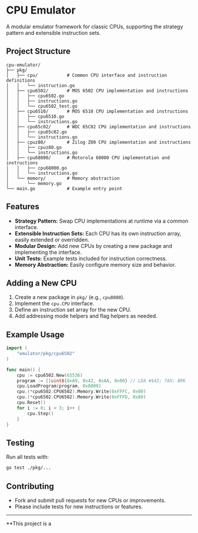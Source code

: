 # CPU Emulator

A modular emulator framework for classic CPUs, supporting the strategy pattern and extensible instruction sets.

## Project Structure

```
cpu-emulator/
├── pkg/
│   ├── cpu/           # Common CPU interface and instruction definitions
│   │   └── instruction.go
│   ├── cpu6502/       # MOS 6502 CPU implementation and instructions
│   │   ├── cpu6502.go
│   │   ├── instructions.go
│   │   └── cpu6502_test.go
│   ├── cpu6510/       # MOS 6510 CPU implementation and instructions
│   │   ├── cpu6510.go
│   │   └── instructions.go
│   ├── cpu65c02/      # WDC 65C02 CPU implementation and instructions
│   │   ├── cpu65c02.go
│   │   └── instructions.go
│   ├── cpuz80/        # Zilog Z80 CPU implementation and instructions
│   │   ├── cpuz80.go
│   │   └── instructions.go
│   ├── cpu68000/      # Motorola 68000 CPU implementation and instructions
│   │   ├── cpu68000.go
│   │   └── instructions.go
│   └── memory/        # Memory abstraction
│       └── memory.go
└── main.go            # Example entry point
```

## Features

- **Strategy Pattern:** Swap CPU implementations at runtime via a common interface.
- **Extensible Instruction Sets:** Each CPU has its own instruction array, easily extended or overridden.
- **Modular Design:** Add new CPUs by creating a new package and implementing the interface.
- **Unit Tests:** Example tests included for instruction correctness.
- **Memory Abstraction:** Easily configure memory size and behavior.

## Adding a New CPU

1. Create a new package in `pkg/` (e.g., `cpu8080`).
2. Implement the `cpu.CPU` interface.
3. Define an instruction set array for the new CPU.
4. Add addressing mode helpers and flag helpers as needed.

## Example Usage

```go
import (
    "emulator/pkg/cpu6502"
)

func main() {
    cpu := cpu6502.New(65536)
    program := []uint8{0xA9, 0x42, 0xAA, 0x00} // LDA #$42; TAX; BRK
    cpu.LoadProgram(program, 0x8000)
    cpu.(*cpu6502.CPU6502).Memory.Write(0xFFFC, 0x00)
    cpu.(*cpu6502.CPU6502).Memory.Write(0xFFFD, 0x80)
    cpu.Reset()
    for i := 0; i < 3; i++ {
        cpu.Step()
    }
}
```

## Testing

Run all tests with:

```sh
go test ./pkg/...
```

## Contributing

- Fork and submit pull requests for new CPUs or improvements.
- Please include tests for new instructions or features.

---

**This project is a